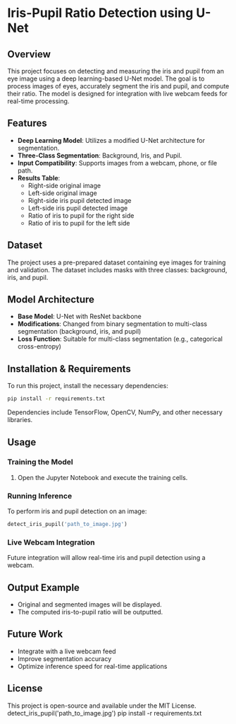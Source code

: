 # Iris-Pupil Ratio Detection using U-Net

## Overview

This project focuses on detecting and measuring the iris and pupil from an eye image using a deep learning-based U-Net model. The goal is to process images of eyes, accurately segment the iris and pupil, and compute their ratio. The model is designed for integration with live webcam feeds for real-time processing.

## Features

- **Deep Learning Model**: Utilizes a modified U-Net architecture for segmentation.
- **Three-Class Segmentation**: Background, Iris, and Pupil.
- **Input Compatibility**: Supports images from a webcam, phone, or file path.
- **Results Table**:
  - Right-side original image
  - Left-side original image
  - Right-side iris pupil detected image
  - Left-side iris pupil detected image
  - Ratio of iris to pupil for the right side
  - Ratio of iris to pupil for the left side

## Dataset

The project uses a pre-prepared dataset containing eye images for training and validation. The dataset includes masks with three classes: background, iris, and pupil.

## Model Architecture

- **Base Model**: U-Net with ResNet backbone
- **Modifications**: Changed from binary segmentation to multi-class segmentation (background, iris, and pupil)
- **Loss Function**: Suitable for multi-class segmentation (e.g., categorical cross-entropy)

## Installation & Requirements

To run this project, install the necessary dependencies:

```bash
pip install -r requirements.txt
```

Dependencies include TensorFlow, OpenCV, NumPy, and other necessary libraries.

## Usage

### Training the Model

1. Open the Jupyter Notebook and execute the training cells.

### Running Inference

To perform iris and pupil detection on an image:

```python
detect_iris_pupil('path_to_image.jpg')
```

### Live Webcam Integration

Future integration will allow real-time iris and pupil detection using a webcam.

## Output Example

- Original and segmented images will be displayed.
- The computed iris-to-pupil ratio will be outputted.

## Future Work

- Integrate with a live webcam feed
- Improve segmentation accuracy
- Optimize inference speed for real-time applications

## License

This project is open-source and available under the MIT License.
detect_iris_pupil('path_to_image.jpg')
pip install -r requirements.txt
